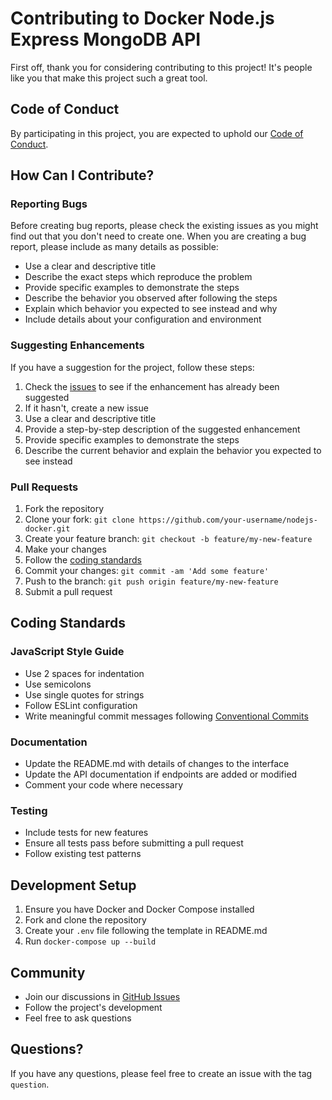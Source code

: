 # Contributing to Docker Node.js Express MongoDB API

First off, thank you for considering contributing to this project! It's people like you that make this project such a great tool.

## Code of Conduct

By participating in this project, you are expected to uphold our [Code of Conduct](CODE_OF_CONDUCT.md).

## How Can I Contribute?

### Reporting Bugs

Before creating bug reports, please check the existing issues as you might find out that you don't need to create one. When you are creating a bug report, please include as many details as possible:

* Use a clear and descriptive title
* Describe the exact steps which reproduce the problem
* Provide specific examples to demonstrate the steps
* Describe the behavior you observed after following the steps
* Explain which behavior you expected to see instead and why
* Include details about your configuration and environment

### Suggesting Enhancements

If you have a suggestion for the project, follow these steps:

1. Check the [issues](https://github.com/anishjoshi1999/nodejs-docker/issues) to see if the enhancement has already been suggested
2. If it hasn't, create a new issue
3. Use a clear and descriptive title
4. Provide a step-by-step description of the suggested enhancement
5. Provide specific examples to demonstrate the steps
6. Describe the current behavior and explain the behavior you expected to see instead

### Pull Requests

1. Fork the repository
2. Clone your fork: `git clone https://github.com/your-username/nodejs-docker.git`
3. Create your feature branch: `git checkout -b feature/my-new-feature`
4. Make your changes
5. Follow the [coding standards](#coding-standards)
6. Commit your changes: `git commit -am 'Add some feature'`
7. Push to the branch: `git push origin feature/my-new-feature`
8. Submit a pull request

## Coding Standards

### JavaScript Style Guide

* Use 2 spaces for indentation
* Use semicolons
* Use single quotes for strings
* Follow ESLint configuration
* Write meaningful commit messages following [Conventional Commits](https://www.conventionalcommits.org/)

### Documentation

* Update the README.md with details of changes to the interface
* Update the API documentation if endpoints are added or modified
* Comment your code where necessary

### Testing

* Include tests for new features
* Ensure all tests pass before submitting a pull request
* Follow existing test patterns

## Development Setup

1. Ensure you have Docker and Docker Compose installed
2. Fork and clone the repository
3. Create your `.env` file following the template in README.md
4. Run `docker-compose up --build`

## Community

* Join our discussions in [GitHub Issues](https://github.com/anishjoshi1999/nodejs-docker/issues)
* Follow the project's development
* Feel free to ask questions

## Questions?

If you have any questions, please feel free to create an issue with the tag `question`.
